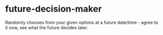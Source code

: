 future-decision-maker
=====================

Randomly chooses from your given options at a future date/time - agree to it now, see what the future decides later.
